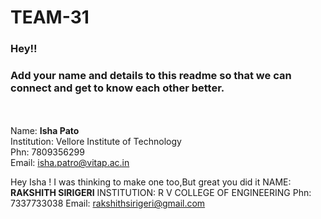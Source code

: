 # TEAM-31

### Hey!!
### Add your name and details to this readme so that we can connect and get to know each other better.
<br><br>
Name: **Isha Pato**\
Institution: Vellore Institute of Technology\
Phn: 7809356299\
Email: isha.patro@vitap.ac.in

Hey Isha !
I was thinking to make one too,But great you did it
NAME: **RAKSHITH SIRIGERI**
INSTITUTION: R V COLLEGE OF ENGINEERING
Phn: 7337733038
Email: rakshithsirigeri@gmail.com
